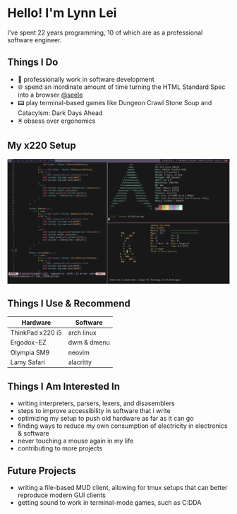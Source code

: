 # Hello! I'm Lynn Lei
I've spent 22 years programming, 10 of which are as a professional software engineer.

## Things I Do
- 🦀 professionally work in software development
- 🌐 spend an inordinate amount of time turning the HTML Standard Spec into a browser [@seele](https://github.com/1ynn1ei/seele)
- 📟 play terminal-based games like Dungeon Crawl Stone Soup and Catacylsm: Dark Days Ahead
- 🖲️ obsess over ergonomics
  
## My x220 Setup
![my thinkpad x220 setup](dailydrive.png)

## Things I Use & Recommend
| Hardware      | Software |
| ------------- | ------------- |
| ThinkPad x220 i5 | arch linux |
| Ergodox-EZ  | dwm & dmenu  |
| Olympia SM9 | neovim |
| Lamy Safari | alacritty |

## Things I Am Interested In
- writing interpreters, parsers, lexers, and disasemblers
- steps to improve accessibility in software that i write
- optimizing my setup to push old hardware as far as it can go
- finding ways to reduce my own consumption of electricity in electronics & software
- never touching a mouse again in my life
- contributing to more projects

## Future Projects
- writing a file-based MUD client, allowing for tmux setups that can better reproduce modern GUI clients
- getting sound to work in terminal-mode games, such as C:DDA
